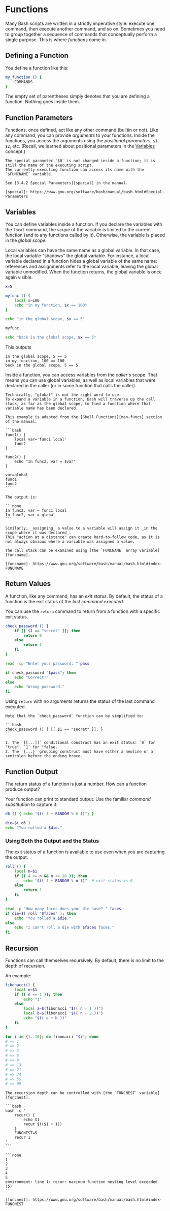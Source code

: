 # Functions

Many Bash scripts are written in a strictly imperative style: execute one command, then execute another command, and so on.
Sometimes you need to group together a sequence of commands that conceptually perform a single purpose.
This is where _functions_ come in.

## Defining a Function

You define a function like this:

```bash
my_function () {
    COMMANDS
}
```

The empty set of parentheses simply denotes that you are defining a function.
Nothing goes inside them.

## Function Parameters

Functions, once defined, act like any other command (builtin or not).
Like any command, you can provide _arguments_ to your functions.
Inside the functions, you access the arguments using the _positional parameters_, `$1`, `$2`, etc.
(Recall, we learned about positional parameters in the [Variables][variables] concept.)

~~~~exercism/advanced
The special parameter `$0` is not changed inside a function; it is still the name of the executing script.
The currently executing function can access its name with the `$FUNCNAME` variable.

See [3.4.2 Special Parameters][special] in the manual.

[special]: https://www.gnu.org/software/bash/manual/bash.html#Special-Parameters
~~~~

## Variables

You can define variables inside a function.
If you declare the variables with the `local` command, the _scope_ of the variable is limited to the current function (and to any functions called by it).
Otherwise, the variable is placed in the _global scope_.

Local variables can have the same name as a global variable.
In that case, the local variable "shadows" the global variable.
For instance, a local variable declared in a function hides a global variable of the same name: references and assignments refer to the local variable, leaving the global variable unmodified.
When the function returns, the global variable is once again visible.

```bash
x=5

myfunc () {
    local x=100
    echo "in my function, $x == 100"
}

echo "in the global scope, $x == 5"

myfunc

echo "back in the global scope, $x == 5"
```

This outputs

```none
in the global scope, 5 == 5
in my function, 100 == 100
back in the global scope, 5 == 5
```

Inside a function, you can access variables from the _caller_'s scope.
That means you can use global variables, as well as local variables that were declared in the caller (or in some function that calls the caller).

~~~~exercism/advanced
Technically, "global" is not the right word to use.
To expand a variable in a function, Bash will traverse up the call stack, as far as the global scope, to find a function where that variable name has been declared.

This example is adapted from the [Shell Functions][man-funcs] section of the manual:

```bash
func1() {
    local var='func1 local'
    func2
}

func2() {
    echo "In func2, var = $var"
}

var=global
func1
func2
```

The output is:

```none
In func2, var = func1 local
In func2, var = global
```

Similarly, _assigning_ a value to a variable will assign it _in the scope where it was declared_.
This "action at a distance" can create hard-to-follow code, as it is not always obvious where a variable was assigned a value.
~~~~

~~~~exercism/advanced
The call stack can be examined using [the `FUNCNAME` array variable][funcname].

[funcname]: https://www.gnu.org/software/bash/manual/bash.html#index-FUNCNAME
~~~~

## Return Values

A function, like any command, has an _exit status_.
By default, the status of a function is the exit status of the _last command executed_.

You can use the `return` command to return from a function with a specific exit status.

```bash
check_password () {
    if [[ $1 == "secret" ]]; then
        return 0
    else
        return 1
    fi
}

read -sp "Enter your password: " pass

if check_password "$pass"; then
    echo "Correct!"
else
    echo "Wrong password."
fi
```

Using `return` with no arguments returns the status of the last command executed.

~~~~exercism/note
Note that the `check_password` function can be simplified to:

```bash
check_password () { [[ $1 == "secret" ]]; }
```

1. The `[[...]]` conditional construct has an exit status: `0` for "true", `1` for "false.
2. The `{...}` grouping construct must have either a newline or a semicolon before the ending brace.
~~~~

## Function Output

The return status of a function is just a number.
How can a function produce output?

Your function can print to standard output.
Use the familiar _command substitution_ to capture it:

```bash
d6 () { echo "$(( 1 + RANDOM % 6 ))"; }

die=$( d6 )
echo "You rolled a $die."
```

### Using Both the Output and the Status

The exit status of a function is available to use even when you are capturing the output.

```bash
roll () {
    local n=$1
    if (( 4 <= n && n <= 20 )); then
        echo "$(( 1 + RANDOM % n ))"  # exit status is 0
    else
        return 1
    fi
}

read -p "How many faces does your die have? " faces
if die=$( roll "$faces" ); then
    echo "You rolled a $die."
else
    echo "I can't roll a die with $faces faces."
fi
```

## Recursion

Functions can call themselves recursively.
By default, there is no limit to the depth of recursion.

An example:

```bash
fibonacci() {
    local n=$1
    if (( n <= 1 )); then
        echo "1"
    else
        local a=$(fibonacci "$(( n - 1 ))")
        local b=$(fibonacci "$(( n - 2 ))")
        echo "$(( a + b ))"
    fi
}

for i in {1..10}; do fibonacci "$i"; done
# => 1
# => 2
# => 3
# => 5
# => 8
# => 13
# => 21
# => 34
# => 55
# => 89
```

~~~~exercism/advanced
The recursion depth can be controlled with [the `FUNCNEST` variable][funcnest].

```bash
bash -c '
    recur() {
        echo $1
        recur $(($1 + 1))
    }
    FUNCNEST=5
    recur 1
'
```

```none
1
2
3
4
5
environment: line 1: recur: maximum function nesting level exceeded (5)
```

[funcnest]: https://www.gnu.org/software/bash/manual/bash.html#index-FUNCNEST
~~~~

[variables]: https://exercism.org/tracks/bash/concepts/variables
[man-funcs]: https://www.gnu.org/software/bash/manual/bash.html#Shell-Functions
